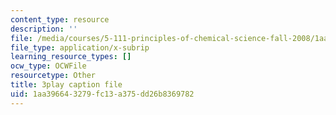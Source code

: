 ```yaml
---
content_type: resource
description: ''
file: /media/courses/5-111-principles-of-chemical-science-fall-2008/1aa396643279fc13a375dd26b8369782_XxvD0Yh9qCM.srt
file_type: application/x-subrip
learning_resource_types: []
ocw_type: OCWFile
resourcetype: Other
title: 3play caption file
uid: 1aa39664-3279-fc13-a375-dd26b8369782
---
```

